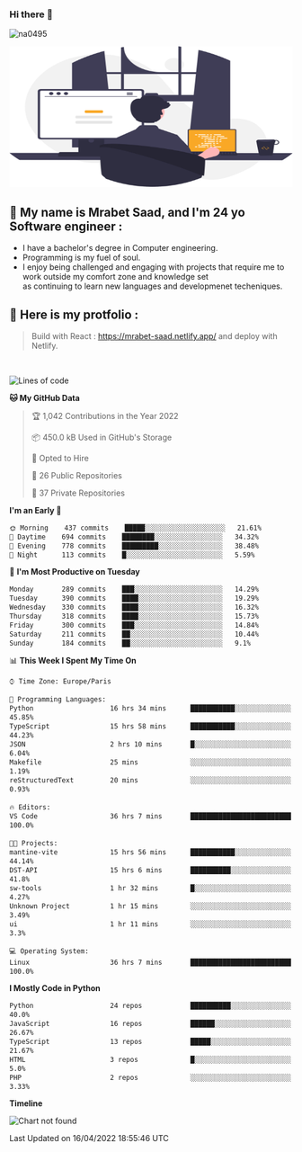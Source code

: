 ### Hi there :wave: 

<p align="left"> <img src="https://komarev.com/ghpvc/?username=na0495&label=Profile%20views&color=0e75b6&style=flat" alt="na0495" /> </p>


<p align="center">
  <img height="250" width="600" src="./cool.svg">
</P>

## :boy: My name is Mrabet Saad, and I'm 24 yo Software engineer :
- I have a bachelor's degree in Computer engineering.
- Programming is my fuel of soul.
- I enjoy being challenged and engaging with projects that require me to work outside my comfort zone and knowledge set <br>
  as continuing to learn new languages and developmenet techeniques.


## :bookmark_tabs: Here is my protfolio :
> Build with React :
https://mrabet-saad.netlify.app/
and deploy with Netlify.

<br>

<!--START_SECTION:waka-->
![Lines of code](https://img.shields.io/badge/From%20Hello%20World%20I%27ve%20Written-10%20Million%20lines%20of%20code-blue)

**🐱 My GitHub Data** 

> 🏆 1,042 Contributions in the Year 2022
 > 
> 📦 450.0 kB Used in GitHub's Storage 
 > 
> 💼 Opted to Hire
 > 
> 📜 26 Public Repositories 
 > 
> 🔑 37 Private Repositories  
 > 
**I'm an Early 🐤** 

```text
🌞 Morning    437 commits    █████░░░░░░░░░░░░░░░░░░░░   21.61% 
🌆 Daytime    694 commits    ████████░░░░░░░░░░░░░░░░░   34.32% 
🌃 Evening    778 commits    █████████░░░░░░░░░░░░░░░░   38.48% 
🌙 Night      113 commits    █░░░░░░░░░░░░░░░░░░░░░░░░   5.59%

```
📅 **I'm Most Productive on Tuesday** 

```text
Monday       289 commits    ███░░░░░░░░░░░░░░░░░░░░░░   14.29% 
Tuesday      390 commits    ████░░░░░░░░░░░░░░░░░░░░░   19.29% 
Wednesday    330 commits    ████░░░░░░░░░░░░░░░░░░░░░   16.32% 
Thursday     318 commits    ████░░░░░░░░░░░░░░░░░░░░░   15.73% 
Friday       300 commits    ███░░░░░░░░░░░░░░░░░░░░░░   14.84% 
Saturday     211 commits    ██░░░░░░░░░░░░░░░░░░░░░░░   10.44% 
Sunday       184 commits    ██░░░░░░░░░░░░░░░░░░░░░░░   9.1%

```


📊 **This Week I Spent My Time On** 

```text
⌚︎ Time Zone: Europe/Paris

💬 Programming Languages: 
Python                   16 hrs 34 mins      ███████████░░░░░░░░░░░░░░   45.85% 
TypeScript               15 hrs 58 mins      ███████████░░░░░░░░░░░░░░   44.23% 
JSON                     2 hrs 10 mins       █░░░░░░░░░░░░░░░░░░░░░░░░   6.04% 
Makefile                 25 mins             ░░░░░░░░░░░░░░░░░░░░░░░░░   1.19% 
reStructuredText         20 mins             ░░░░░░░░░░░░░░░░░░░░░░░░░   0.93%

🔥 Editors: 
VS Code                  36 hrs 7 mins       █████████████████████████   100.0%

🐱‍💻 Projects: 
mantine-vite             15 hrs 56 mins      ███████████░░░░░░░░░░░░░░   44.14% 
DST-API                  15 hrs 6 mins       ██████████░░░░░░░░░░░░░░░   41.8% 
sw-tools                 1 hr 32 mins        █░░░░░░░░░░░░░░░░░░░░░░░░   4.27% 
Unknown Project          1 hr 15 mins        ░░░░░░░░░░░░░░░░░░░░░░░░░   3.49% 
ui                       1 hr 11 mins        ░░░░░░░░░░░░░░░░░░░░░░░░░   3.3%

💻 Operating System: 
Linux                    36 hrs 7 mins       █████████████████████████   100.0%

```

**I Mostly Code in Python** 

```text
Python                   24 repos            ██████████░░░░░░░░░░░░░░░   40.0% 
JavaScript               16 repos            ██████░░░░░░░░░░░░░░░░░░░   26.67% 
TypeScript               13 repos            █████░░░░░░░░░░░░░░░░░░░░   21.67% 
HTML                     3 repos             █░░░░░░░░░░░░░░░░░░░░░░░░   5.0% 
PHP                      2 repos             ░░░░░░░░░░░░░░░░░░░░░░░░░   3.33%

```


**Timeline**

![Chart not found](https://raw.githubusercontent.com/na0495/na0495/main/charts/bar_graph.png) 


 Last Updated on 16/04/2022 18:55:46 UTC
<!--END_SECTION:waka-->